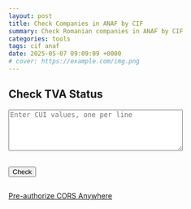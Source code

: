 ```yaml
---
layout: post
title: Check Companies in ANAF by CIF
summary: Check Romanian companies in ANAF by CIF
categories: tools
tags: cif anaf
date: 2025-05-07 09:09:09 +0000
# cover: https://example.com/img.png
---
```


<h2>Check TVA Status</h2>
<textarea
  id="cuiInput"
  rows="5"
  cols="40"
  placeholder="Enter CUI values, one per line"
></textarea>
<br /><br />

<button onclick="checkTva()">Check</button>

<div id="responseTable"></div>
<pre id="responseRaw"></pre>

<script>
  function checkTva() {
    const input = document.getElementById("cuiInput").value;
    const taxIds = input
      .split("\n")
      .map((line) => line.trim())
      .filter(Boolean);

    const today = new Date().toISOString().split("T")[0];

    const requestBody = taxIds.map((cui) => ({
      cui: parseInt(cui),
      data: today,
    }));

    const ANAF_API = "https://webservicesp.anaf.ro/api/PlatitorTvaRest/v9/tva";

    fetch(`https://cors-anywhere.herokuapp.com/${ANAF_API}`, {
      method: "POST",
      headers: {
        "Content-Type": "application/json",
      },
      body: JSON.stringify(requestBody),
    })
      .then((response) => response.json())
      .then((data) => {
        renderTable(data.found);
        document.getElementById("responseRaw").textContent = JSON.stringify(data, null, 2);
      })
      .catch((error) => {
        document.getElementById("responseTable").innerHTML =
          "<pre>Error: " + error + "</pre>";
      });
  }

  function cleanDenumire(denumire) {
    return denumire
      .replace(/S\.R\.L\./g, "SRL")
      .replace(/S\.R\.L/g, "SRL")
      .replace(/PERSOANĂ FIZICĂ AUTORIZATĂ/g, "PFA")
      .replace(/\./g, "");
  }

  function copyToClipboard(text) {
    navigator.clipboard.writeText(text).then(
      () => alert("Copied: " + text),
      () => alert("Failed to copy")
    );
  }

  function renderTable(results) {
    if (!results.length) {
      document.getElementById("responseTable").innerHTML =
        "<p>No data found.</p>";
      return;
    }

    let table = `
      <table border="1" cellspacing="0" cellpadding="5">
        <thead>
          <tr>
            <th>CUI</th>
            <th>Denumire</th>
            <th>Adresa</th>
            <th>TVA</th>
            <th>Data inregistrare TVA</th>
          </tr>
        </thead>
        <tbody>
    `;

    results.forEach((item) => {
      const general = item.date_generale;
      const tva = item.inregistrare_scop_Tva;
      const sanitizedCompanyName = cleanDenumire(general.denumire);

      table += `
        <tr>
          <td>
            ${general.cui} <button onclick="copyToClipboard('${general.cui}')">📋</button>
          </td>
          <td>
            ${sanitizedCompanyName} <button onclick="copyToClipboard('${sanitizedCompanyName.replace(/'/g, "\\'")}')">📋</button>
          </td>
          <td>
            ${general.adresa} <button onclick="copyToClipboard('${general.adresa.replace(/'/g, "\\'")}')">📋</button>
          </td>
          <td>${tva.scpTVA ? "DA" : "NU"}</td>
        </tr>
      `;
    });

    table += `</tbody></table>`;
    document.getElementById("responseTable").innerHTML = table;
  }
</script>


<a href="https://cors-anywhere.herokuapp.com/" target="_blank">Pre-authorize CORS Anywhere</a>
